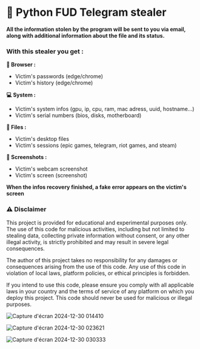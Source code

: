# 🐍 Python FUD Telegram stealer

**All the information stolen by the program will be sent to you via email, along with additional information about the file and its status.**

### With this stealer you get :

**📱 Browser :**
- Victim's passwords (edge/chrome)
- Victim's history (edge/chrome)

**💻 System :**
- Victim's system infos (gpu, ip, cpu, ram, mac adress, uuid, hostname...)
- Victim's serial numbers (bios, disks, motherboard)

**📁 Files :**
- Victim's desktop files
- Victim's sessions (epic games, telegram, riot games, and steam)

**📸 Screenshots :**
- Victim's webcam screenshot
- Victim's screen (screenshot)

**When the infos recovery finished, a fake error appears on the victim's screen**

### ⚠️ Disclaimer
This project is provided for educational and experimental purposes only. The use of this code for malicious activities, including but not limited to stealing data, collecting private information without consent, or any other illegal activity, is strictly prohibited and may result in severe legal consequences.

The author of this project takes no responsibility for any damages or consequences arising from the use of this code. Any use of this code in violation of local laws, platform policies, or ethical principles is forbidden.

If you intend to use this code, please ensure you comply with all applicable laws in your country and the terms of service of any platform on which you deploy this project. This code should never be used for malicious or illegal purposes.

![Capture d'écran 2024-12-30 014410](https://github.com/user-attachments/assets/c5279547-8333-48ed-b195-392ae969abf0)

![Capture d'écran 2024-12-30 023621](https://github.com/user-attachments/assets/53f15b17-23e2-4f4e-a12f-c12f447197b3)

![Capture d'écran 2024-12-30 030333](https://github.com/user-attachments/assets/4cdccf76-eadf-43ae-b881-1958bce5c5bb)

